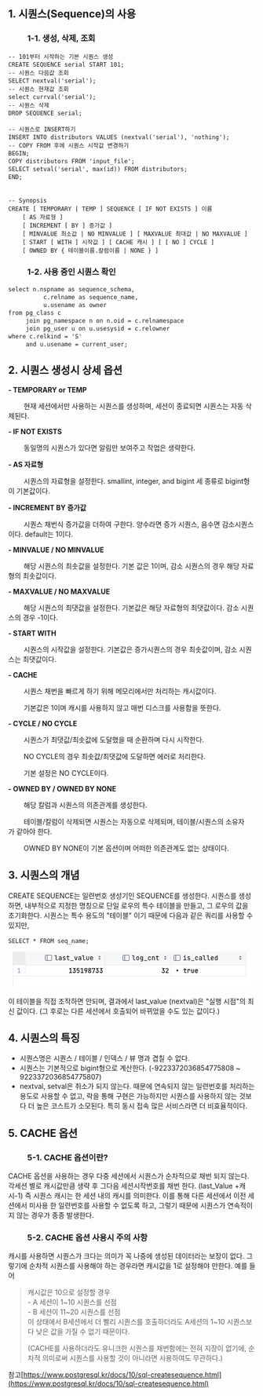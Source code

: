 ## 1\. 시퀀스(Sequence)의 사용

###           1-1. 생성, 삭제, 조회

```
-- 101부터 시작하는 기본 시퀀스 생성
CREATE SEQUENCE serial START 101;
-- 시퀀스 다음값 조회
SELECT nextval('serial');
-- 시퀀스 현재값 조회
select currval('serial');
-- 시퀀스 삭제
DROP SEQUENCE serial;

-- 시퀀스로 INSERT하기
INSERT INTO distributors VALUES (nextval('serial'), 'nothing');
-- COPY FROM 후에 시퀀스 시작값 변경하기
BEGIN;
COPY distributors FROM 'input_file';
SELECT setval('serial', max(id)) FROM distributors;
END;


-- Synopsis
CREATE [ TEMPORARY | TEMP ] SEQUENCE [ IF NOT EXISTS ] 이름
    [ AS 자료형 ]
    [ INCREMENT [ BY ] 증가값 ]
    [ MINVALUE 최소값 | NO MINVALUE ] [ MAXVALUE 최대값 | NO MAXVALUE ]
    [ START [ WITH ] 시작값 ] [ CACHE 캐시 ] [ [ NO ] CYCLE ]
    [ OWNED BY { 테이블이름.칼럼이름 | NONE } ]
```

###           1-2. 사용 중인 시퀀스 확인

```
select n.nspname as sequence_schema, 
          c.relname as sequence_name,
          u.usename as owner
from pg_class c 
     join pg_namespace n on n.oid = c.relnamespace
     join pg_user u on u.usesysid = c.relowner
where c.relkind = 'S'
     and u.usename = current_user;
```

## 2\. 시퀀스 생성시 상세 옵션

**\- TEMPORARY or TEMP**

        현재 세션에서만 사용하는 시퀀스를 생성하며, 세션이 종료되면 시퀀스는 자동 삭제된다.

**\- IF NOT EXISTS**

        동일명의 시퀀스가 있다면 알림만 보여주고 작업은 생략한다.

**\- AS 자료형**

        시퀀스의 자료형을 설정한다. smallint, integer, and bigint 세 종류로 bigint형이 기본값이다.

**\- INCREMENT BY 증가값**

        시퀀스 채번식 증가값을 더하여 구한다. 양수라면 증가 시퀀스, 음수면 감소시퀀스이다. default는 1이다.

**\- MINVALUE / NO MINVALUE**

        해당 시퀀스의 최솟값을 설정한다. 기본 값은 1이며, 감소 시퀀스의 경우 해당 자료형의 최솟값이다.

**\- MAXVALUE / NO MAXVALUE**

        해당 시퀀스의 최댓값을 설정한다. 기본값은 해당 자료형의 최댓값이다. 감소 시퀀스의 경우 -1이다.

**\- START WITH**

        시퀀스의 시작값을 설정한다. 기본값은 증가시퀀스의 경우 최솟값이며, 감소 시퀀스는 최댓값이다.

**\- CACHE**

        시퀀스 채번을 빠르게 하기 위해 메모리에서만 처리하는 캐시값이다.

        기본값은 1이며 캐시를 사용하지 않고 매번 디스크를 사용함을 뜻한다.

**\- CYCLE / NO CYCLE**

        시퀀스가 최댓값/최솟값에 도달했을 때 순환하며 다시 시작한다.

        NO CYCLE의 경우 최솟값/최댓값에 도달하면 에러로 처리한다.

        기본 설정은 NO CYCLE이다.

**\- OWNED BY / OWNED BY NONE**

        해당 칼럼과 시퀀스의 의존관계를 생성한다.

        테이블/칼럼이 삭제되면 시퀀스는 자동으로 삭제되며, 테이블/시퀀스의 소유자가 같아야 한다.

        OWNED BY NONE이 기본 옵션이며 어떠한 의존관계도 없는 상태이다.

## 3\. 시퀀스의 개념

CREATE SEQUENCE는 일련번호 생성기인 SEQUENCE를 생성한다. 시퀀스를 생성하면, 내부적으로 지정한 명칭으로 단일 로우의 특수 테이블을 만들고, 그 로우의 값을 초기화한다. 시퀀스는 특수 용도의 "테이블" 이기 때문에 다음과 같은 쿼리를 사용할 수 있지만,

```
SELECT * FROM seq_name;
```

<p align="center"><img src="./img/seq.png"/></p>

이 테이블을 직접 조작하면 안되며, 결과에서 last\_value (nextval)은 "실행 시점"의 최신 값이다. (그 후로는 다른 세션에서 호출되어 바뀌었을 수도 있는 값이다.)

## 4\. 시퀀스의 특징

-   시퀀스명은 시퀀스 / 테이블 / 인덱스 / 뷰 명과 겹칠 수 없다.
-   시퀀스는 기본적으로 bigint형으로 계산한다. (-9223372036854775808 ~ 9223372036854775807)
-   nextval, setval은 취소가 되지 않는다. 때문에 연속되지 않는 일련번호를 처리하는 용도로 사용할 수 없고, 락을 통해 구현은 가능하지만 시퀀스를 사용하지 않는 것보다 더 높은 코스트가 소모된다. 특히 동시 접속 많은 서비스라면 더 비효율적이다.

## 5\. CACHE 옵션

###           5-1. CACHE 옵션이란?

CACHE 옵션을 사용하는 경우 다중 세션에서 시퀀스가 순차적으로 채번 되지 않는다. 각세션 별로 캐시값만큼 생략 후 그다음 세션시작번호를 채번 한다. (last\_Value +캐시-1) 즉 시퀀스 캐시는 한 세션 내의 캐시를 의미한다. 이를 통해 다른 세션에서 이전 세션에서 미사용 한 일련번호를 사용할 수 없도록 하고, 그렇기 때문에 시퀀스가 연속적이지 않는 경우가 종종 발생한다.

###           5-2. CACHE 옵션 사용시 주의 사항 

캐시를 사용하면 시퀀스가 크다는 의미가 꼭 나중에 생성된 데이터라는 보장이 없다. 그렇기에 순차적 시퀀스를 사용해야 하는 경우라면 캐시값을 1로 설정해야 만한다. 예를 들어

> 캐시값은 10으로 설정할 경우  
> \- A 세션이 1~10 시퀀스를 선점  
> \- B 세션이 11~20 시퀀스를 선점  
> 이 상태에서 B세션에서 더 빨리 시퀀스를 호출하더라도 A세션의 1~10 시퀀스보다 낮은 값을 가질 수 없기 때문이다.  
>   
> (CACHE를 사용하더라도 유니크한 시퀀스를 채번함에는 전혀 지장이 없기에, 순차적 의미로써 시퀀스를 사용할 것이 아니라면 사용하여도 무관하다.)

참고[https://www.postgresql.kr/docs/10/sql-createsequence.html](https://www.postgresql.kr/docs/10/sql-createsequence.html)